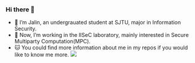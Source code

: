 ### Hi there 👋

- 🔭 I’m Jalin, an undergrauated student at SJTU, major in Information Security.
- 🌱 Now, I’m working in the IISeC laboratory, mainly interested in Secure Multiparty Computation(MPC).
- 🐱 You could find more information about me in my repos if you would like to know me more.
![](https://github-readme-stats.vercel.app/api?username=jjllzhang&show_icons=true)
